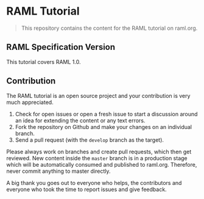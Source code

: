 # RAML Tutorial

> This repository contains the content for the RAML tutorial on raml.org.

## RAML Specification Version

This tutorial covers RAML 1.0.

## Contribution

The RAML tutorial is an open source project and your contribution is very much appreciated.

1. Check for open issues or open a fresh issue to start a discussion around an idea for extending the content or any text errors.
2. Fork the repository on Github and make your changes on an individual branch.
3. Send a pull request (with the `develop` branch as the target).

Please always work on branches and create pull requests, which then get reviewed. New content inside the `master` branch is in a production stage which will be automatically consumed and published to raml.org. Therefore, never commit anything to master directly.

A big thank you goes out to everyone who helps, the contributors and everyone who took the time to report issues and give feedback.
